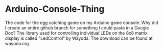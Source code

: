 # Arduino-Console-Thing
The code for the egg catching game on my Arduino game console.
Why did I create an entire github branch for something I could paste in a Google Doc?
The library used for controlling individual LEDs on the 8x8 matrix display is called "LedControl" by Wayoda. The download can be found at wayoda.org
